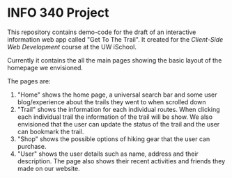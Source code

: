 # INFO 340 Project

This repository contains demo-code for the draft of an interactive information web app called "Get To The Trail". It created for the _Client-Side Web Development_ course at the UW iSchool.

Currently it contains the all the main pages showing the basic layout of the homepage we envisioned.

The pages are:

1. "Home" shows the home page, a universal search bar and some user blog/experience about the trails they went to when scrolled down
2. "Trail" shows the information for each individual routes.  When clicking each individual trail the information of the trail will be show. We also envisioned that the user can update the status of the trail and the user can bookmark the trail.
3. "Shop" shows the possible options of hiking gear that the user can purchase.
3. "User" shows the user details such as name, address and their description. The page also shows their recent activities and friends they made on our website.
